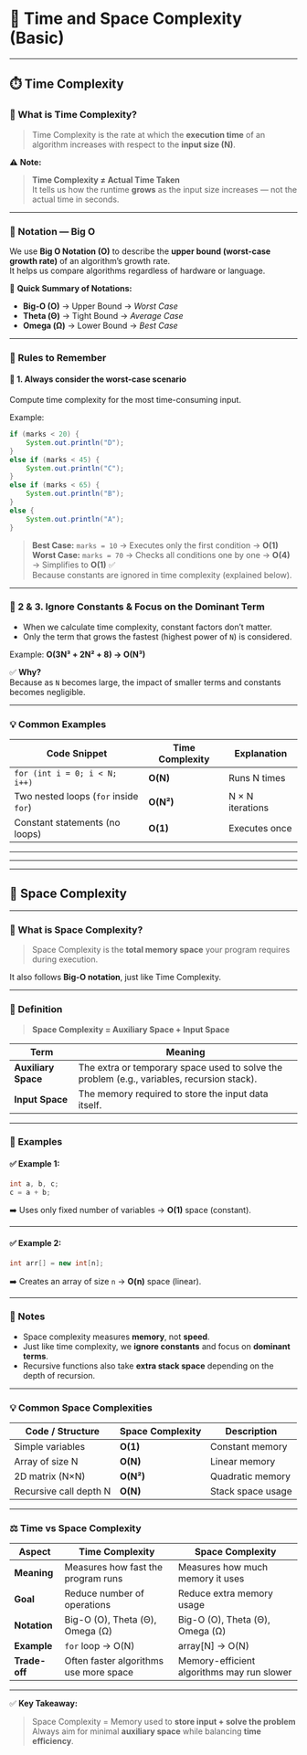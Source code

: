 # 🧠 **Time and Space Complexity (Basic)**

---

## ⏱️ **Time Complexity**

### 🔹 What is Time Complexity?
> Time Complexity is the rate at which the **execution time** of an algorithm increases with respect to the **input size (N)**.

⚠️ **Note:**  
> **Time Complexity ≠ Actual Time Taken**  
> It tells us how the runtime **grows** as the input size increases — not the actual time in seconds.

---

### 🔹 Notation — **Big O**
We use **Big O Notation (O)** to describe the **upper bound (worst-case growth rate)** of an algorithm’s growth rate.  
It helps us compare algorithms regardless of hardware or language.

📘 **Quick Summary of Notations:**
- **Big-O (O)** → Upper Bound → *Worst Case*
- **Theta (Θ)** → Tight Bound → *Average Case*
- **Omega (Ω)** → Lower Bound → *Best Case*
---

### 🔹 Rules to Remember

#### 🧩 1. Always consider the **worst-case scenario**
Compute time complexity for the most time-consuming input.

Example:
```java
if (marks < 20) {
    System.out.println("D");
}
else if (marks < 45) {
    System.out.println("C");
}
else if (marks < 65) {
    System.out.println("B");
}
else {
    System.out.println("A");
}
```
> **Best Case:** `marks = 10` → Executes only the first condition → **O(1)**  
> **Worst Case:** `marks = 70` → Checks all conditions one by one → **O(4)** → Simplifies to **O(1)** ✅  
> Because constants are ignored in time complexity (explained below).

---

### 🧩 2 & 3. Ignore Constants & Focus on the Dominant Term
- When we calculate time complexity, constant factors don’t matter.
- Only the term that grows the fastest (highest power of `N`) is considered.

Example: **O(3N³ + 2N² + 8) → O(N³)**


✅ **Why?**  
Because as `N` becomes large, the impact of smaller terms and constants becomes negligible.

---

### 💡 Common Examples

| Code Snippet | Time Complexity | Explanation |
|---------------|-----------------|--------------|
| `for (int i = 0; i < N; i++)` | **O(N)** | Runs N times |
| Two nested loops (`for` inside `for`) | **O(N²)** | N × N iterations |
| Constant statements (no loops) | **O(1)** | Executes once |

---
---
---

## 🧮 **Space Complexity**

---

### 🔹 What is Space Complexity?

> Space Complexity is the **total memory space** your program requires during execution.

It also follows **Big-O notation**, just like Time Complexity.

---

### 🔹 Definition

> **Space Complexity = Auxiliary Space + Input Space**

| Term | Meaning |
|------|----------|
| **Auxiliary Space** | The extra or temporary space used to solve the problem (e.g., variables, recursion stack). |
| **Input Space** | The memory required to store the input data itself. |

---

### 🧩 Examples

#### ✅ Example 1:
```java
int a, b, c;
c = a + b;
```
➡️ Uses only fixed number of variables → **O(1)** space (constant).

---

#### ✅ Example 2:
```java
int arr[] = new int[n];
```
➡️ Creates an array of size `n` → **O(n)** space (linear).

---

### 🧠 Notes
- Space complexity measures **memory**, not **speed**.  
- Just like time complexity, we **ignore constants** and focus on **dominant terms**.  
- Recursive functions also take **extra stack space** depending on the depth of recursion.

---

### 💡 Common Space Complexities

| Code / Structure | Space Complexity | Description |
|------------------|------------------|--------------|
| Simple variables | **O(1)** | Constant memory |
| Array of size N | **O(N)** | Linear memory |
| 2D matrix (N×N) | **O(N²)** | Quadratic memory |
| Recursive call depth N | **O(N)** | Stack space usage |

---

### ⚖️ **Time vs Space Complexity**

| Aspect | Time Complexity | Space Complexity |
|---------|------------------|------------------|
| **Meaning** | Measures how fast the program runs | Measures how much memory it uses |
| **Goal** | Reduce number of operations | Reduce extra memory usage |
| **Notation** | Big-O (O), Theta (Θ), Omega (Ω) | Big-O (O), Theta (Θ), Omega (Ω) |
| **Example** | `for` loop → O(N) | array[N] → O(N) |
| **Trade-off** | Often faster algorithms use more space | Memory-efficient algorithms may run slower |

---

✅ **Key Takeaway:**  
> Space Complexity = Memory used to **store input + solve the problem**  
> Always aim for minimal **auxiliary space** while balancing **time efficiency**.

